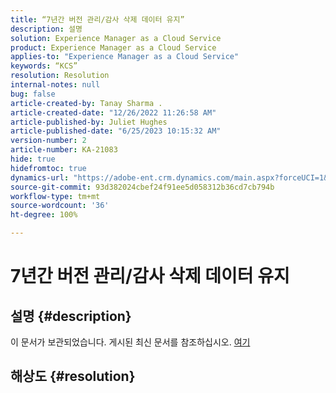 ```yaml
---
title: “7년간 버전 관리/감사 삭제 데이터 유지”
description: 설명
solution: Experience Manager as a Cloud Service
product: Experience Manager as a Cloud Service
applies-to: "Experience Manager as a Cloud Service"
keywords: “KCS”
resolution: Resolution
internal-notes: null
bug: false
article-created-by: Tanay Sharma .
article-created-date: "12/26/2022 11:26:58 AM"
article-published-by: Juliet Hughes
article-published-date: "6/25/2023 10:15:32 AM"
version-number: 2
article-number: KA-21083
hide: true
hidefromtoc: true
dynamics-url: "https://adobe-ent.crm.dynamics.com/main.aspx?forceUCI=1&pagetype=entityrecord&etn=knowledgearticle&id=beedc534-1085-ed11-81ac-6045bd006239"
source-git-commit: 93d382024cbef24f91ee5d058312b36cd7cb794b
workflow-type: tm+mt
source-wordcount: '36'
ht-degree: 100%

---
```


# 7년간 버전 관리/감사 삭제 데이터 유지

## 설명 {#description}

이 문서가 보관되었습니다. 게시된 최신 문서를 참조하십시오. [여기](https://experienceleague.adobe.com/search.html#sort=relevancy)

## 해상도 {#resolution}

